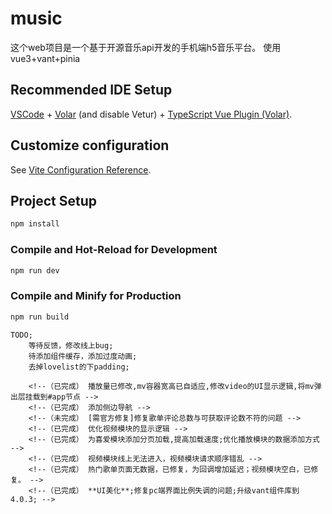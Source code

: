 <!--
 * @Author: peso12345 157223121@qq.com
 * @Date: 2022-11-15 21:46:36
 * @LastEditors: peso12345 157223121@qq.com
 * @LastEditTime: 2022-12-17 02:59:37
 * @FilePath: \gitclone\README.md
 * @Description: 音乐
-->
# music

这个web项目是一个基于开源音乐api开发的手机端h5音乐平台。
使用vue3+vant+pinia

## Recommended IDE Setup

[VSCode](https://code.visualstudio.com/) + [Volar](https://marketplace.visualstudio.com/items?itemName=Vue.volar) (and disable Vetur) + [TypeScript Vue Plugin (Volar)](https://marketplace.visualstudio.com/items?itemName=Vue.vscode-typescript-vue-plugin).

## Customize configuration

See [Vite Configuration Reference](https://vitejs.dev/config/).

## Project Setup

```sh
npm install
```

### Compile and Hot-Reload for Development

```sh
npm run dev
```

### Compile and Minify for Production

```sh
npm run build
```
```
TODO;
    等待反馈，修改线上bug;
    待添加组件缓存，添加过度动画;
    去掉lovelist的下padding;
```
```
    <!--（已完成） 播放量已修改,mv容器宽高已自适应,修改video的UI显示逻辑,将mv弹出层挂载到#app节点 -->
    <!--（已完成） 添加侧边导航 -->
    <!--（未完成） [需官方修复]修复歌单评论总数与可获取评论数不符的问题 -->
    <!--（已完成） 优化视频模块的显示逻辑 -->
    <!--（已完成） 为喜爱模块添加分页加载,提高加载速度;优化播放模块的数据添加方式 -->
    <!--（已完成） 视频模块线上无法进入，视频模块请求顺序错乱 -->
    <!--（已完成） 热门歌单页面无数据，已修复，为回调增加延迟；视频模块空白，已修复。 -->
    <!--（已完成） **UI美化**;修复pc端界面比例失调的问题;升级vant组件库到4.0.3; -->
```

